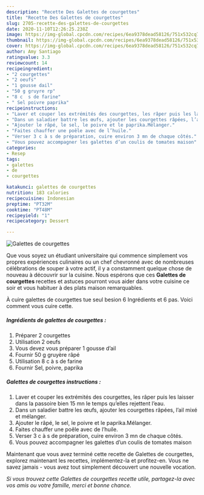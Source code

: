 ```yaml
---
description: "Recette Des Galettes de courgettes"
title: "Recette Des Galettes de courgettes"
slug: 2705-recette-des-galettes-de-courgettes
date: 2020-11-10T12:26:25.238Z
image: https://img-global.cpcdn.com/recipes/6ea9378dead58126/751x532cq70/galettes-de-courgettes-photo-principale-de-la-recette.jpg
thumbnail: https://img-global.cpcdn.com/recipes/6ea9378dead58126/751x532cq70/galettes-de-courgettes-photo-principale-de-la-recette.jpg
cover: https://img-global.cpcdn.com/recipes/6ea9378dead58126/751x532cq70/galettes-de-courgettes-photo-principale-de-la-recette.jpg
author: Amy Santiago
ratingvalue: 3.3
reviewcount: 14
recipeingredient:
- "2 courgettes"
- "2 oeufs"
- "1 gousse dail"
- "50 g gruyre rp"
- "8 c  s de farine"
- " Sel poivre paprika"
recipeinstructions:
- "Laver et couper les extrémités des courgettes, les râper puis les laisser dans la passoire bien 15 mn le temps qu’elles rejettent l’eau."
- "Dans un saladier battre les œufs, ajouter les courgettes râpées, l’ail mixé et mélanger."
- "Ajouter le râpé, le sel, le poivre et le paprika.Mélanger."
- "Faites chauffer une poêle avec de l’huile."
- "Verser 3 c à s de préparation, cuire environ 3 mn de chaque côtés."
- "Vous pouvez accompagner les galettes d’un coulis de tomates maison"
categories:
- Resep
tags:
- galettes
- de
- courgettes

katakunci: galettes de courgettes 
nutrition: 183 calories
recipecuisine: Indonesian
preptime: "PT32M"
cooktime: "PT48M"
recipeyield: "1"
recipecategory: Dessert

---
```



![Galettes de courgettes](https://img-global.cpcdn.com/recipes/6ea9378dead58126/751x532cq70/galettes-de-courgettes-photo-principale-de-la-recette.jpg)

Que vous soyez un étudiant universitaire qui commence simplement vos propres expériences culinaires ou un chef chevronné avec de nombreuses célébrations de souper à votre actif, il y a constamment quelque chose de nouveau à découvrir sur la cuisine. Nous espérons que ces <strong> Galettes de courgettes </strong> recettes et astuces pourront vous aider dans votre cuisine ce soir et vous habituer à des plats maison remarquables.

<!--inarticleads1-->

À cuire galettes de courgettes tue seul besion 6 Ingrédients et 6 pas. Voici comment vous cuire cette.

##### Ingrédients de galettes de courgettes :

1. Préparer 2 courgettes
1. Utilisation 2 oeufs
1. Vous devez vous préparer 1 gousse d’ail
1. Fournir 50 g gruyère râpé
1. Utilisation 8 c à s de farine
1. Fournir  Sel, poivre, paprika




<!--inarticleads2-->

##### Galettes de courgettes instructions :

1. Laver et couper les extrémités des courgettes, les râper puis les laisser dans la passoire bien 15 mn le temps qu’elles rejettent l’eau.
1. Dans un saladier battre les œufs, ajouter les courgettes râpées, l’ail mixé et mélanger.
1. Ajouter le râpé, le sel, le poivre et le paprika.Mélanger.
1. Faites chauffer une poêle avec de l’huile.
1. Verser 3 c à s de préparation, cuire environ 3 mn de chaque côtés.
1. Vous pouvez accompagner les galettes d’un coulis de tomates maison




<!--inarticleads1-->

<p>
Maintenant que vous avez terminé cette recette de Galettes de courgettes, explorez maintenant les recettes, implémentez-la et profitez-en. Vous ne savez jamais - vous avez tout simplement découvert une nouvelle vocation.
</p>

<p>
<i>Si vous trouvez cette Galettes de courgettes recette utile, partagez-la avec vos amis ou votre famille, merci et bonne chance.</i>
</p>
